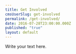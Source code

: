 ```yaml
---
title: Get Involved
cmsUserSlug: get-involved
permalink: /get-involved/
date: 2016-07-28T23:00:00.000Z
published: "true"
layout: default
---
```


Write your text here.
